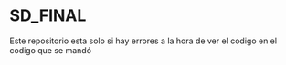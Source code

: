 # SD_FINAL
Este repositorio esta solo si hay errores a la hora de ver el codigo en el codigo que se mandó
